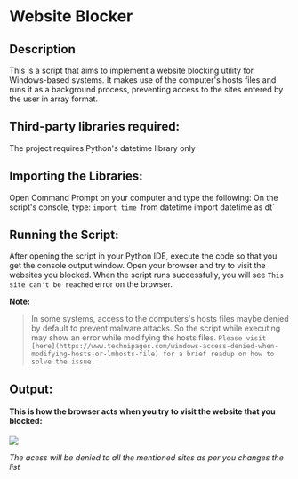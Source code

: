 # Website Blocker

## Description 
This is a script that aims to implement a website blocking utility for Windows-based systems. It makes use of the computer's hosts files and runs it as a background process, preventing access to the sites entered by the user in array format.

## Third-party libraries required:
The project requires Python's datetime library only

## Importing the Libraries:
Open Command Prompt on your computer and type the following:
On the script's console, type: 
`import time
`from datetime import datetime as dt`

## Running the Script:
After opening the script in your Python IDE, execute the code so that you get the console output window. Open your browser and try to visit the websites you blocked. When the script runs successfully, you will see `This site can't be reached` error on the browser.

**Note:**
> In some systems, access to the computers's hosts files maybe denied by default to prevent malware attacks. So the script while executing may show an error while modifying the hosts files. 
`Please visit [here](https://www.technipages.com/windows-access-denied-when-modifying-hosts-or-lmhosts-file) for a brief readup on how to solve the issue.`

## Output:

#### This is how the browser acts when you try to visit the website that you blocked:
<img src="https://xtendedview.com/wp-content/uploads/2020/03/This-Site-Cant-be-Reached.jpg"><br>
<p><em>The acess will be denied to all the mentioned sites as per you changes the list </em></p>